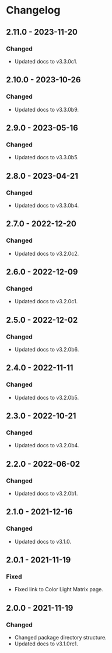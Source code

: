 # Changelog

<!-- refer to https://keepachangelog.com/en/1.0.0/ for guidance -->

## 2.11.0 - 2023-11-20

### Changed
- Updated docs to v3.3.0c1.

## 2.10.0 - 2023-10-26

### Changed
- Updated docs to v3.3.0b9.

## 2.9.0 - 2023-05-16

### Changed
- Updated docs to v3.3.0b5.

## 2.8.0 - 2023-04-21

### Changed
- Updated docs to v3.3.0b4.

## 2.7.0 - 2022-12-20

### Changed
- Updated docs to v3.2.0c2.

## 2.6.0 - 2022-12-09

### Changed
- Updated docs to v3.2.0c1.

## 2.5.0 - 2022-12-02

### Changed
- Updated docs to v3.2.0b6.

## 2.4.0 - 2022-11-11

### Changed
- Updated docs to v3.2.0b5.

## 2.3.0 - 2022-10-21

### Changed
- Updated docs to v3.2.0b4.

## 2.2.0 - 2022-06-02

### Changed
- Updated docs to v3.2.0b1.

## 2.1.0 - 2021-12-16

### Changed
- Updated docs to v3.1.0.

## 2.0.1 - 2021-11-19

### Fixed
- Fixed link to Color Light Matrix page.

## 2.0.0 - 2021-11-19

### Changed
- Changed package directory structure.
- Updated docs to v3.1.0rc1.
